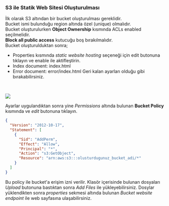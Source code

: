 ### S3 ile Statik Web Sitesi Oluşturulması

İlk olarak S3 altından bir bucket oluşturulması gereklidir. \
Bucket ismi bulunduğu region altında özel (unique) olmalıdır. \
Bucket oluşturulurken **Object Ownership** kısmında ACLs enabled seçilmelidir. \
**Block all public access** kutucuğu boş bırakılmalıdır. <br>
Bucket oluşturulduktan sonra;
* Properties kısmında *static website hosting* seçeneği için edit butonuna tıklayın ve enable ile aktifleştirin.
* Index document: index.html
* Error document: error/index.html
Geri kalan ayarları olduğu gibi bırakabilirsiniz. 

<br>

![](https://assets.cloudacademy.com/bakery/media/uploads/content_engine/image-9a026970-552f-4048-9122-f96cec7b1e5b.png)

Ayarlar uygulandıktan sonra yine *Permissions* altında bulunan **Bucket Policy** kısmında ve *edit* butonuna tıklayın.

```json
{
  "Version": "2012-10-17",
  "Statement": [
    {
      "Sid": "AddPerm",
      "Effect": "Allow",
      "Principal": "*",
      "Action": "s3:GetObject",
      "Resource": "arn:aws:s3:::olusturdugunuz_bucket_adi/*"
    }
  ]
}
```

Bu policy ile bucket'a erişim izni verilir. Klasör içerisinde bulunan dosyaları *Upload* butonuna bastıktan sonra *Add Files*  ile yükleyebilirsiniz. Dosylar yüklendikten sonra *properties* sekmesi altında bulunan *Bucket website endpoint* ile web sayfasına ulaşabilirsiniz. 
